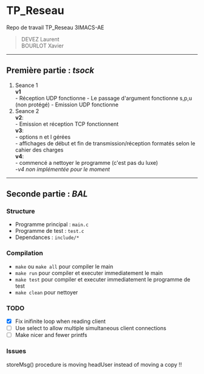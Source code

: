 # TP_Reseau
Repo de travail TP_Reseau 3IMACS-AE
> DEVEZ Laurent <br>
> BOURLOT Xavier

***

## Première partie : *tsock*

1. Seance 1   
	**v1**  
		- Réception UDP fonctionne
		- Le passage d'argument fonctionne s,p,u (non protégé)
		- Emission UDP fonctionne
2. Seance 2  
	**v2**:  
		- Emission et réception TCP fonctionnent  
	**v3**:  
		- options n et l gérées  
		- affichages de début et fin de transmission/réception formatés selon le cahier des charges  
	**v4**:  
		- commencé a nettoyer le programme (c'est pas du luxe)  
		-*v4 non implémentée pour le moment*  
		
***

## Seconde partie : *BAL*
### Structure

 * Programme principal : `main.c`
 * Programme de test : `test.c`
 * Dependances : `include/*`

### Compilation

* `make` ou `make all` pour compiler le main
* `make run` pour compiler et executer immediatement le main
* `make test` pour compiler et executer immediatement le programme de test
* `make clean` pour nettoyer

### TODO

- [x] Fix inifinite loop when reading client
- [ ] Use select to allow multiple simultaneous client connections
- [ ] Make nicer and fewer printfs

### Issues

storeMsg() procedure is moving headUser instead of moving a copy !!
